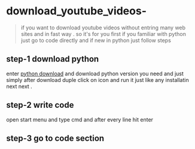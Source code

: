 # download_youtube_videos-
>if you want to download youtube videos without entring many web sites and in fast way .
so it's for you 
first if you familiar with python just go to code directly 
and if new in python just follow steps 
## step-1 download python 
enter [python download](https://www.python.org/downloads/) and download python version you need 
and just simply after download duple click on icon and run it just like any installatin next next .
## step-2 write code 
open start menu and type cmd and after every line hit enter 
## step-3 go to code section 


